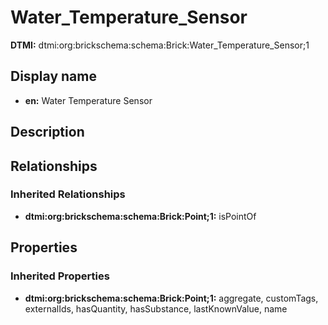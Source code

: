 # Water_Temperature_Sensor
**DTMI:** dtmi:org:brickschema:schema:Brick:Water_Temperature_Sensor;1
## Display name
- **en:** Water Temperature Sensor
## Description
## Relationships
### Inherited Relationships
* **dtmi:org:brickschema:schema:Brick:Point;1:** isPointOf
## Properties
### Inherited Properties
* **dtmi:org:brickschema:schema:Brick:Point;1:** aggregate, customTags, externalIds, hasQuantity, hasSubstance, lastKnownValue, name
